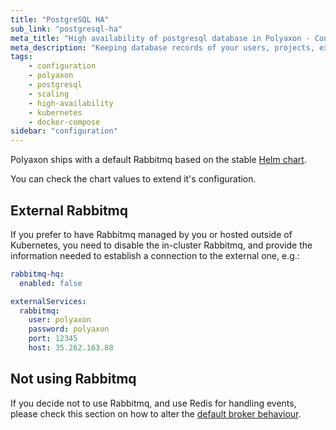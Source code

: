 ```yaml
---
title: "PostgreSQL HA"
sub_link: "postgresql-ha"
meta_title: "High availability of postgresql database in Polyaxon - Configuration"
meta_description: "Keeping database records of your users, projects, experiments, and jobs is very important. Polyaxon offers a couple of ways to set a high available database."
tags:
    - configuration
    - polyaxon
    - postgresql
    - scaling
    - high-availability
    - kubernetes
    - docker-compose
sidebar: "configuration"
---
```


Polyaxon ships with a default Rabbitmq based on the stable [Helm chart](https://github.com/helm/charts/tree/master/stable/rabbitmq-ha).

You can check the chart values to extend it's configuration.

## External Rabbitmq

If you prefer to have Rabbitmq managed by you or hosted outside of Kubernetes, 
you need to disable the in-cluster Rabbitmq, and provide the information needed to establish a connection to the external one, e.g.:


```yaml
rabbitmq-hq:
  enabled: false

externalServices:
  rabbitmq:
    user: polyaxon
    password: polyaxon
    port: 12345
    host: 35.262.163.88
```

## Not using Rabbitmq

If you decide not to use Rabbitmq, and use Redis for handling events, please check this section on how to alter the [default broker behaviour](/configuration/broker/).
